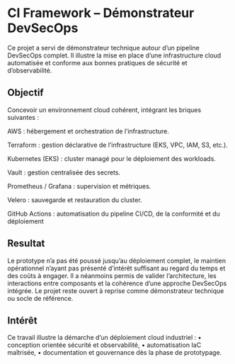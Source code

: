 # CI Framework – Démonstrateur DevSecOps
Ce projet a servi de démonstrateur technique autour d’un pipeline DevSecOps complet.
Il illustre la mise en place d’une infrastructure cloud automatisée et conforme aux bonnes pratiques de sécurité et d’observabilité.
## Objectif
Concevoir un environnement cloud cohérent, intégrant les briques suivantes :

AWS : hébergement et orchestration de l’infrastructure.

Terraform : gestion déclarative de l’infrastructure (EKS, VPC, IAM, S3, etc.).

Kubernetes (EKS) : cluster managé pour le déploiement des workloads.

Vault : gestion centralisée des secrets.

Prometheus / Grafana : supervision et métriques.

Velero : sauvegarde et restauration du cluster.

GitHub Actions : automatisation du pipeline CI/CD, de la conformité et du déploiement

## Resultat

Le prototype n’a pas été poussé jusqu’au déploiement complet, le maintien opérationnel n’ayant pas présenté d’intérêt suffisant au regard du temps et des coûts à engager.
Il a néanmoins permis de valider l’architecture, les interactions entre composants et la cohérence d’une approche DevSecOps intégrée.
Le projet reste ouvert à reprise comme démonstrateur technique ou socle de référence.

## Intérêt

Ce travail illustre la démarche d’un déploiement cloud industriel :
	•	conception orientée sécurité et observabilité,
	•	automatisation IaC maîtrisée,
	•	documentation et gouvernance dès la phase de prototypage.
